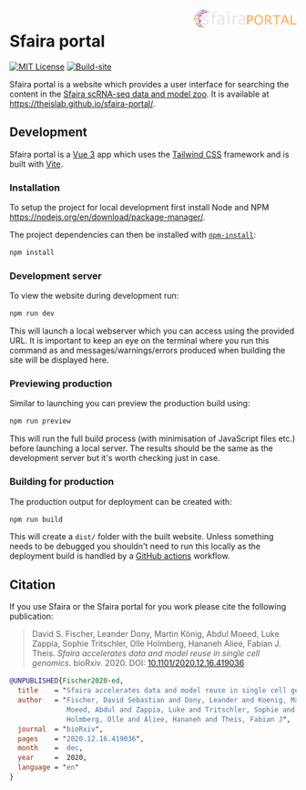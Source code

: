 <img src="src/assets/logo.png" align="right" alt="zellkonverter logo" width="180" />

# Sfaira portal

[![MIT License](https://img.shields.io/github/license/theislab/sfaira-portal)](https://github.com/theislab/sfaira-portal/blob/main/LICENSE)
[![Build-site](https://github.com/theislab/sfaira-portal/actions/workflows/build-site.yml/badge.svg)](https://github.com/theislab/sfaira-portal/actions/workflows/build-site.yml)

Sfaira portal is a website which provides a user interface for searching the content in the [Sfaira scRNA-seq data and model zoo](https://github.com/theislab/sfaira).
It is available at https://theislab.github.io/sfaira-portal/.

## Development

Sfaira portal is a [Vue 3](https://v3.vuejs.org/) app which uses the [Tailwind CSS](https://tailwindcss.com/) framework and is built with [Vite](https://vitejs.dev/).

### Installation

To setup the project for local development first install Node and NPM https://nodejs.org/en/download/package-manager/.

The project dependencies can then be installed with [`npm-install`](https://docs.npmjs.com/cli/v6/commands/npm-install):

```bash
npm install
```

### Development server

To view the website during development run:

```bash
npm run dev
```

This will launch a local webserver which you can access using the provided URL.
It is important to keep an eye on the terminal where you run this command as and messages/warnings/errors produced when building the site will be displayed here.

### Previewing production

Similar to launching you can preview the production build using:

```bash
npm run preview
```

This will run the full build process (with minimisation of JavaScript files etc.) before launching a local server.
The results should be the same as the development server but it's worth checking just in case.

### Building for production

The production output for deployment can be created with:

```bash
npm run build
```

This will create a `dist/` folder with the built website.
Unless something needs to be debugged you shouldn't need to run this locally as the deployment build is handled by a [GitHub actions](https://github.com/theislab/sfaira-portal/actions) workflow.

## Citation

If you use Sfaira or the Sfaira portal for you work please cite the following publication:

> David S. Fischer, Leander Dony, Martin König, Abdul Moeed, Luke Zappia, Sophie Tritschler, Olle Holmberg, Hananeh Aliee, Fabian J. Theis.
> _Sfaira accelerates data and model reuse in single cell genomics_.
> bioRxiv. 2020. DOI: [10.1101/2020.12.16.419036](https://doi.org/10.1101/2020.12.16.419036)
>

```bibtex
@UNPUBLISHED{Fischer2020-ed,
  title    = "Sfaira accelerates data and model reuse in single cell genomics",
  author   = "Fischer, David Sebastian and Dony, Leander and Koenig, Martin and
              Moeed, Abdul and Zappia, Luke and Tritschler, Sophie and
              Holmberg, Olle and Aliee, Hananeh and Theis, Fabian J",
  journal  = "bioRxiv",
  pages    = "2020.12.16.419036",
  month    =  dec,
  year     =  2020,
  language = "en"
}
```
